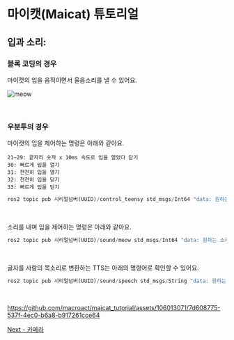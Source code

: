 # 마이캣(Maicat) 튜토리얼
## 입과 소리:

### 블록 코딩의 경우
마이캣의 입을 움직이면서 울음소리를 낼 수 있어요.

![meow](https://github.com/user-attachments/assets/53d953cd-acc9-469e-8f26-fbe28b647950)

&nbsp;
### 우분투의 경우
마이캣의 입을 제어하는 명령은 아래와 같아요.

    21~29: 끝자리 숫자 x 10ms 속도로 입을 열었다 닫기
    30: 빠르게 입을 열기
    31: 천천히 입을 열기
    32: 천천히 입을 닫기
    33: 빠르게 입을 닫기

```python
ros2 topic pub 시리얼넘버(UUID)/control_teensy std_msgs/Int64 "data: 원하는 입 제어 번호"
```

&nbsp;

소리를 내며 입을 제어하는 명령은 아래와 같아요.

```python
ros2 topic pub 시리얼넘버(UUID)/sound/meow std_msgs/Int64 "data: 원하는 소리 번호"
```

&nbsp;

글자를 사람의 목소리로 변환하는 TTS는 아래의 명령어로 확인할 수 있어요.

```python
ros2 topic pub 시리얼넘버(UUID)/sound/speech std_msgs/String "data: 원하는 문장"
```


&nbsp;

https://github.com/macroact/maicat_tutorial/assets/106013071/7d608775-537f-4ec0-b6a8-b917261cce64



[Next - 카메라](../04_maicat_camera/README.md)
